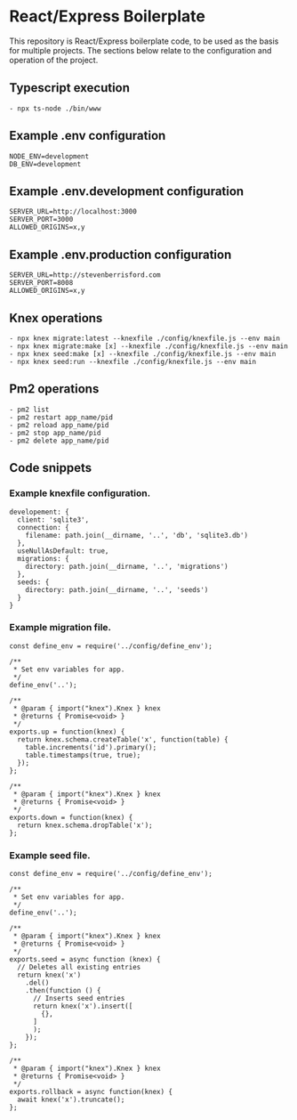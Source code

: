 # React/Express Boilerplate
This repository is React/Express boilerplate code, to be used as the basis for multiple projects. The sections below relate to the configuration and operation of the project.

## Typescript execution
```
- npx ts-node ./bin/www
```

## Example .env configuration
```
NODE_ENV=development
DB_ENV=development
```

## Example .env.development configuration
```
SERVER_URL=http://localhost:3000
SERVER_PORT=3000
ALLOWED_ORIGINS=x,y
```

## Example .env.production configuration
```
SERVER_URL=http://stevenberrisford.com
SERVER_PORT=8008
ALLOWED_ORIGINS=x,y
```

## Knex operations
```
- npx knex migrate:latest --knexfile ./config/knexfile.js --env main
- npx knex migrate:make [x] --knexfile ./config/knexfile.js --env main
- npx knex seed:make [x] --knexfile ./config/knexfile.js --env main
- npx knex seed:run --knexfile ./config/knexfile.js --env main
```

## Pm2 operations
```
- pm2 list
- pm2 restart app_name/pid
- pm2 reload app_name/pid
- pm2 stop app_name/pid
- pm2 delete app_name/pid
```

## Code snippets
### Example knexfile configuration.
```
developement: {
  client: 'sqlite3',
  connection: {
    filename: path.join(__dirname, '..', 'db', 'sqlite3.db')
  },
  useNullAsDefault: true,
  migrations: {
    directory: path.join(__dirname, '..', 'migrations')
  },
  seeds: {
    directory: path.join(__dirname, '..', 'seeds')
  }
}
```
### Example migration file.
```
const define_env = require('../config/define_env');

/**
 * Set env variables for app.
 */
define_env('..');

/**
 * @param { import("knex").Knex } knex
 * @returns { Promise<void> }
 */
exports.up = function(knex) {
  return knex.schema.createTable('x', function(table) {
    table.increments('id').primary();
    table.timestamps(true, true);
  });
};

/**
 * @param { import("knex").Knex } knex
 * @returns { Promise<void> }
 */
exports.down = function(knex) {
  return knex.schema.dropTable('x');
};
```
### Example seed file.
```
const define_env = require('../config/define_env');

/**
 * Set env variables for app.
 */
define_env('..');

/**
 * @param { import("knex").Knex } knex
 * @returns { Promise<void> } 
 */
exports.seed = async function (knex) {
  // Deletes all existing entries
  return knex('x')
    .del()
    .then(function () {
      // Inserts seed entries
      return knex('x').insert([
        {},
      ]
      );
    });
};

/**
 * @param { import("knex").Knex } knex
 * @returns { Promise<void> } 
 */
exports.rollback = async function(knex) {
  await knex('x').truncate();
};
```